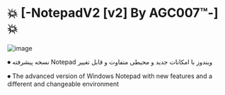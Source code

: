 # 💥 [-NotepadV2 [v2] By AGC007™-] 💥

![image](https://github.com/user-attachments/assets/bb5fc0ce-3250-49b2-a5d0-a12c50f71133)



⏺ نسخه پیشرفته Notepad ویندوز با امکانات جدید و محیطی متفاوت و قابل تغییر

⏺ The advanced version of Windows Notepad with new features and a different and changeable environment



